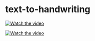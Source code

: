 # text-to-handwriting
[![Watch the video](https://user-images.githubusercontent.com/84318379/183570668-451f4846-33e6-4e2a-97d0-1a02be507c8e.png)](https://www.youtube.com/watch?v=OLlvMk4M6Nc)

[![Watch the video](https://user-images.githubusercontent.com/84318379/183571155-0c109776-aaf2-46f7-81a3-081a59545030.png)](https://www.youtube.com/watch?v=6gobs1S6DBI)

